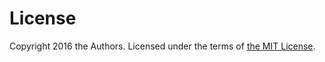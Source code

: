 # License

Copyright 2016 the Authors. Licensed under the terms of [the MIT
License](https://github.com/smoh/gaia-wide-binaries/blob/master/LICENSE).
